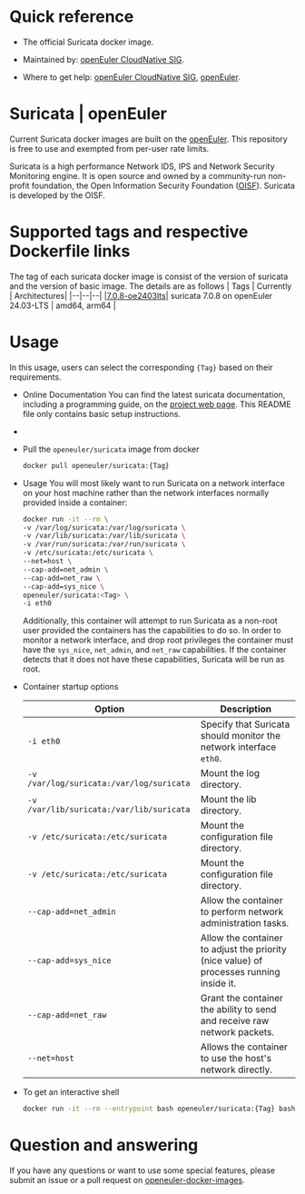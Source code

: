 # Quick reference

- The official Suricata docker image.

- Maintained by: [openEuler CloudNative SIG](https://gitee.com/openeuler/cloudnative).

- Where to get help: [openEuler CloudNative SIG](https://gitee.com/openeuler/cloudnative), [openEuler](https://gitee.com/openeuler/community).

# Suricata | openEuler
Current Suricata docker images are built on the [openEuler](https://repo.openeuler.org/). This repository is free to use and exempted from per-user rate limits.

Suricata is a high performance Network IDS, IPS and Network Security Monitoring engine.
It is open source and owned by a community-run non-profit foundation,
the Open Information Security Foundation ([OISF](https://oisf.net/)). Suricata is developed by the OISF.

# Supported tags and respective Dockerfile links
The tag of each suricata docker image is consist of the version of suricata and the version of basic image. The details are as follows
| Tags | Currently |  Architectures|
|--|--|--|
|[7.0.8-oe2403lts](https://gitee.com/openeuler/openeuler-docker-images/blob/master/suricata/7.0.8/24.03-lts/Dockerfile)| suricata 7.0.8 on openEuler 24.03-LTS | amd64, arm64 |


# Usage
In this usage, users can select the corresponding `{Tag}`  based on their requirements.

- Online Documentation
  You can find the latest suricata documentation, including a programming guide, on the [project web page](https://docs.suricata.io/en/latest/).
  This README file only contains basic setup instructions.
- 
- Pull the `openeuler/suricata` image from docker
    ```bash
    docker pull openeuler/suricata:{Tag}
    ```

- Usage
  You will most likely want to run Suricata on a network interface on your host machine rather than the network interfaces normally provided inside a container:
    ```bash
    docker run -it --rm \
    -v /var/log/suricata:/var/log/suricata \
    -v /var/lib/suricata:/var/lib/suricata \
    -v /var/run/suricata:/var/run/suricata \
    -v /etc/suricata:/etc/suricata \
    --net=host \
    --cap-add=net_admin \
    --cap-add=net_raw \
    --cap-add=sys_nice \
    openeuler/suricata:<Tag> \
    -i eth0
    ```
  Additionally, this container will attempt to run Suricata as a non-root user provided the containers has the
  capabilities to do so. In order to monitor a network interface, and drop root privileges the container must
  have the `sys_nice`, `net_admin`, and `net_raw` capabilities. If the container detects that it does not have
  these capabilities, Suricata will be run as root.


- Container startup options

  | Option | Description |
  |----------|----------|
  | `-i eth0` | Specify that Suricata should monitor the network interface `eth0`. |
  | `-v /var/log/suricata:/var/log/suricata` | Mount the log directory. |
  | `-v /var/lib/suricata:/var/lib/suricata` | Mount the lib directory. |
  | `-v /etc/suricata:/etc/suricata` | Mount the configuration file directory. |
  | `-v /etc/suricata:/etc/suricata` | Mount the configuration file directory. |
  | `--cap-add=net_admin` | Allow the container to perform network administration tasks. |
  | `--cap-add=sys_nice` | Allow the container to adjust the priority (nice value) of processes running inside it. |
  | `--cap-add=net_raw` | Grant the container the ability to send and receive raw network packets. |
  | `--net=host` | Allows the container to use the host's network directly. |


- To get an interactive shell
  ```bash
  docker run -it --rm --entrypoint bash openeuler/suricata:{Tag} bash
  ```

# Question and answering
If you have any questions or want to use some special features, please submit an issue or a pull request on [openeuler-docker-images](https://gitee.com/openeuler/openeuler-docker-images).

